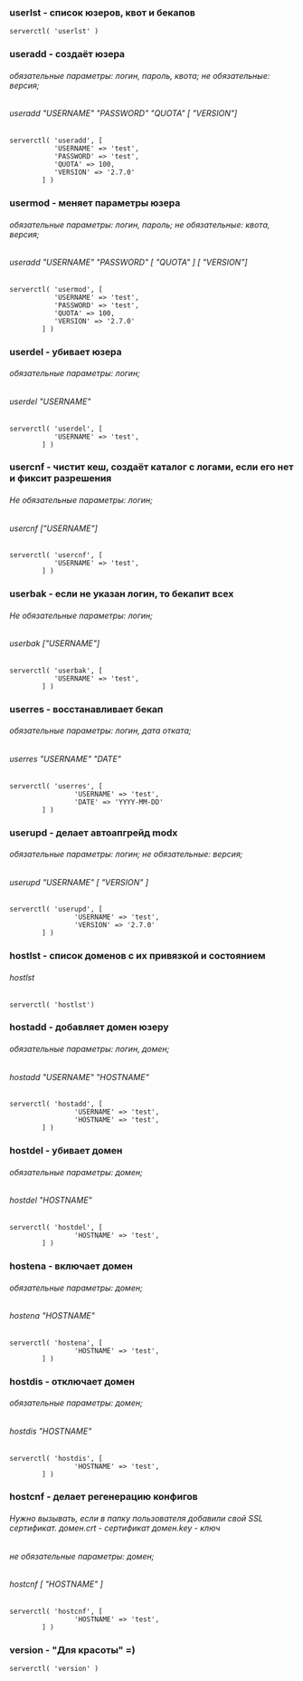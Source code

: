 ### userlst - список юзеров, квот и бекапов

``` 
serverctl( 'userlst' ) 
```

### useradd - создаёт юзера 
###### обязательные параметры: логин, пароль, квота; не обязательные: версия;
###### useradd "USERNAME" "PASSWORD" "QUOTA" [ "VERSION"]
``` 
serverctl( 'useradd', [
           'USERNAME' => 'test',
           'PASSWORD' => 'test',
           'QUOTA' => 100,
           'VERSION' => '2.7.0'
        ] ) 
```

### usermod - меняет параметры юзера 
###### обязательные параметры: логин, пароль; не обязательные: квота, версия; 
###### useradd "USERNAME" "PASSWORD" [ "QUOTA" ]  [ "VERSION"]
``` 
serverctl( 'usermod', [
           'USERNAME' => 'test',
           'PASSWORD' => 'test',
           'QUOTA' => 100,
           'VERSION' => '2.7.0'
        ] ) 
```

### userdel - убивает юзера 
###### обязательные параметры: логин; 
###### userdel "USERNAME"
``` 
serverctl( 'userdel', [
           'USERNAME' => 'test',
        ] ) 
```

### usercnf - чистит кеш, создаёт каталог с логами, если его нет и фиксит разрешения 
###### Нe обязательные параметры: логин; 
###### usercnf ["USERNAME"]
``` 
serverctl( 'usercnf', [
           'USERNAME' => 'test',
        ] ) 
```

### userbak - если не указан логин, то бекапит всех 
###### Нe обязательные параметры: логин; 
###### userbak ["USERNAME"]
``` 
serverctl( 'userbak', [
           'USERNAME' => 'test',
        ] ) 
```

### userres - восстанавливает бекап
###### обязательные параметры: логин, дата отката; 
###### userres "USERNAME" "DATE"
``` 
serverctl( 'userres', [
                'USERNAME' => 'test',
                'DATE' => 'YYYY-MM-DD'
        ] ) 
```

### userupd - делает автоапгрейд modx
###### обязательные параметры: логин; не обязательные: версия;
###### userupd "USERNAME" [ "VERSION" ]
``` 
serverctl( 'userupd', [
                'USERNAME' => 'test',
                'VERSION' => '2.7.0'
        ] ) 
```

### hostlst - список доменов с их привязкой и состоянием
###### hostlst 
``` 
serverctl( 'hostlst') 
```

### hostadd - добавляет домен юзеру
###### обязательные параметры: логин, домен; 
###### hostadd "USERNAME" "HOSTNAME"
``` 
serverctl( 'hostadd', [
                'USERNAME' => 'test',
                'HOSTNAME' => 'test',
        ] ) 
```

### hostdel -  убивает домен
###### обязательные параметры: домен; 
###### hostdel "HOSTNAME"
``` 
serverctl( 'hostdel', [
                'HOSTNAME' => 'test',
        ] ) 
```

### hostena -  включает домен
###### обязательные параметры: домен; 
###### hostena "HOSTNAME"
``` 
serverctl( 'hostena', [
                'HOSTNAME' => 'test',
        ] ) 
```

### hostdis -  отключает домен
###### обязательные параметры: домен; 
###### hostdis "HOSTNAME"
``` 
serverctl( 'hostdis', [
                'HOSTNAME' => 'test',
        ] ) 
```

### hostcnf - делает регенерацию конфигов
###### Нужно вызывать, если в папку пользователя добавили свой SSL сертификат. домен.crt - сертификат домен.key - ключ
###### не обязательные параметры: домен; 
###### hostcnf [ "HOSTNAME" ]
``` 
serverctl( 'hostcnf', [
                'HOSTNAME' => 'test',
        ] ) 
```

### version -  "Для красоты" =)
``` 
serverctl( 'version' ) 
```

